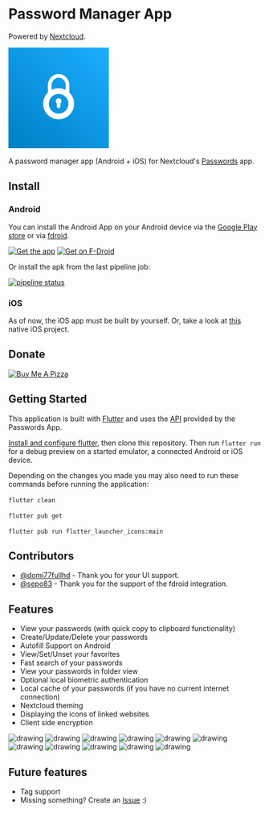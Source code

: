 # Password Manager App
Powered by [Nextcloud](https://nextcloud.com/).

<img src="assets/launcher/icon.png" alt="drawing" width="200"/>

A password manager app (Android + iOS) for Nextcloud's [Passwords](https://apps.nextcloud.com/apps/passwords) app.

## Install 

### Android
You can install the Android App on your Android device via the [Google Play store](https://play.google.com/store/apps/details?id=de.jbservices.nc_passwords_app) or via [fdroid](https://f-droid.org/de/packages/de.jbservices.nc_passwords_app/).

[<img src="https://play.google.com/intl/en_us/badges/images/generic/en-play-badge.png"
     alt="Get the app"
     height="70">](https://play.google.com/store/apps/details?id=de.jbservices.nc_passwords_app)
[<img src="https://fdroid.gitlab.io/artwork/badge/get-it-on.png"
     alt="Get on F-Droid"
     height="70">](https://f-droid.org/de/packages/de.jbservices.nc_passwords_app/)

Or install the apk from the last pipeline job:

[![pipeline status](https://gitlab.com/joleaf/nc-passwords-app/badges/main/pipeline.svg)](https://gitlab.com/joleaf/nc-passwords-app/-/commits/main)

### iOS
As of now, the iOS app must be built by yourself. 
Or, take a look at [this](https://github.com/johannes-schliephake/nextcloud-passwords-ios) native iOS project.

## Donate
<a href="https://www.buymeacoffee.com/joleaf" target="_blank"><img src="https://cdn.buymeacoffee.com/buttons/default-blue.png" alt="Buy Me A Pizza" height="41" width="174"></a>

## Getting Started

This application is built with [Flutter](https://flutter.dev/) and uses the [API](https://git.mdns.eu/nextcloud/passwords/wikis/developers/index) provided by the Passwords App.

[Install and configure flutter](https://flutter.dev/docs/get-started/install), then clone this repository. Then run ```flutter run``` for a debug preview on a started emulator, a connected Android or iOS device.

Depending on the changes you made you may also need to run these commands before running the application:

```flutter clean```

```flutter pub get```

```flutter pub run flutter_launcher_icons:main```

## Contributors
- [@domi77fullhd](https://gitlab.com/domi77fullhd) - Thank you for your UI support.
- [@sepo83](https://gitlab.com/sepo83) - Thank you for the support of the fdroid integration.

## Features
- View your passwords (with quick copy to clipboard functionality)
- Create/Update/Delete your passwords
- Autofill Support on Android
- View/Set/Unset your favorites
- Fast search of your passwords
- View your passwords in folder view
- Optional local biometric authentication
- Local cache of your passwords (if you have no current internet connection)
- Nextcloud theming
- Displaying the icons of linked websites
- Client side encryption

<img src="screenshots/1.jpg" alt="drawing" width="215"/>
<img src="screenshots/2.jpg" alt="drawing" width="215"/>
<img src="screenshots/3.jpg" alt="drawing" width="215"/>
<img src="screenshots/4.jpg" alt="drawing" width="215"/>
<img src="screenshots/5.jpg" alt="drawing" width="215"/>
<img src="screenshots/6.jpg" alt="drawing" width="215"/>
<img src="screenshots/7.jpg" alt="drawing" width="215"/>
<img src="screenshots/8.jpg" alt="drawing" width="215"/>
<img src="screenshots/9.jpg" alt="drawing" width="215"/>
<img src="screenshots/10.jpg" alt="drawing" width="215"/>
<img src="screenshots/11.jpg" alt="drawing" width="215"/>

## Future features
- Tag support
- Missing something? Create an [Issue](https://gitlab.com/joleaf/nc-passwords-app/-/issues/new) :)
